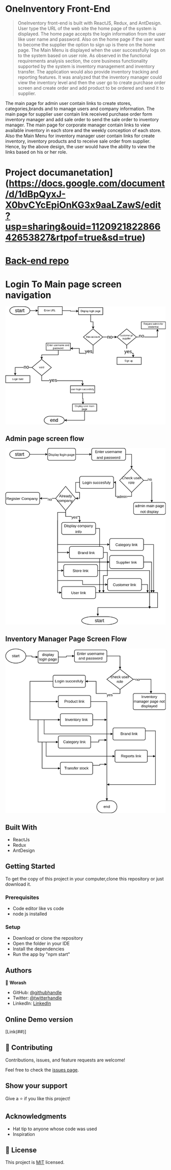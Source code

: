 # OneInventory Front-End

> OneInventory front-end is built with ReactJS, Redux, and AntDesign. User type the URL of the web site the home page of the system is displayed. The home page accepts the login information from the user like user name and password. Also on the home page if the user want to become the supplier the option to sign up is there on the home page. The Main Menu is displayed when the user successfully logs on to the system based on user role. As observed in the functional requirements analysis section, the core business functionality supported by the system is inventory management and inventory transfer.
> The application would also provide inventory tracking and reporting features. It was analyzed that the inventory manager could view the inventory level and then the user go to create purchase order screen and create order and add product to be ordered and send it to supplier.

The main page for admin user contain links to create stores, categories,brands and to manage users and company information. The main page for supplier user contain link received purchase order form inventory manager and add sale order to send the sale order to inventory manager. The main page for corporate manager contain links to view available inventory in each store and the weekly conception of each store. Also the Main Menu for inventory manager user contain links for create inventory, inventory products and to receive sale order from supplier. Hence, by the above design, the user would have the ability to view the links based on his or her role.

# Project documanetation](https://docs.google.com/document/d/1dBpQyxJ-X0bvCYcEpiOnKG3x9aaLZawS/edit?usp=sharing&ouid=112092182286642653827&rtpof=true&sd=true)

# [Back-end repo](https://github.com/worashf/online-inventory-management-system)

# Login To Main page screen navigation

![screenshot](/public/images/login-page-screen-flow.png)

## Admin page screen flow

![screenshot](/public/images/admin-page-screen-flow.png)

## Inventory Manager Page Screen Flow

![screenshot](/public/images/inventory-manager-screen-flow.png)

## Built With

- ReactJs
- Redux
- AntDesign

## Getting Started

To get the copy of this project in your computer,clone this repository or just download it.

### Prerequisites

- Code editor like vs code
- node js installed

### Setup

- Download or clone the repository
- Open the folder in your IDE
- Install the dependencies
- Run the app by "npm start"

## Authors

👤 **Worash**

- GitHub: [@githubhandle](https://github.com/worashf)
- Twitter: [@twitterhandle](https://twitter.com/WorashAboche)
- LinkedIn: [LinkedIn](https://www.linkedin.com/in/worash-abocherugn-a02219154/)

## Online Demo version

[Link(##)]

## 🤝 Contributing

Contributions, issues, and feature requests are welcome!

Feel free to check the [issues page](../../issues/).

## Show your support

Give a ⭐️ if you like this project!

## Acknowledgments

- Hat tip to anyone whose code was used
- Inspiration

## 📝 License

This project is [MIT](./MIT.md) licensed.
